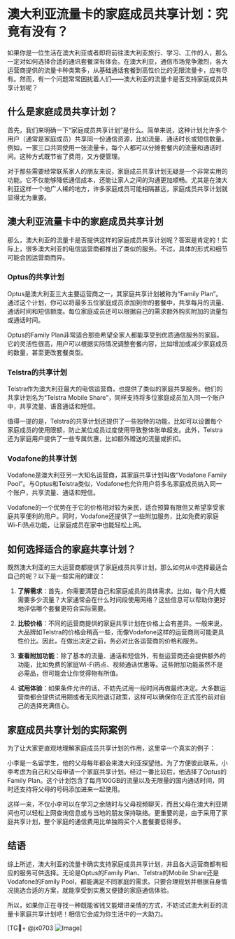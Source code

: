 # 澳大利亚流量卡的家庭成员共享计划：究竟有没有？

如果你是一位生活在澳大利亚或者即将前往澳大利亚旅行、学习、工作的人，那么一定对如何选择合适的通讯套餐深有体会。在澳大利亚，通信市场竞争激烈，各大运营商提供的流量卡种类繁多，从基础通话套餐到高性价比的无限流量卡，应有尽有。然而，有一个问题常常困扰着人们——澳大利亚的流量卡是否支持家庭成员共享计划呢？

## 什么是家庭成员共享计划？

首先，我们来明确一下“家庭成员共享计划”是什么。简单来说，这种计划允许多个用户（通常是家庭成员）共享同一份通信资源，比如流量、通话时长或短信数量。例如，一家三口共同使用一张流量卡，每个人都可以分摊套餐内的流量和通话时间。这种方式既节省了费用，又方便管理。

对于那些需要经常联系家人的朋友来说，家庭成员共享计划无疑是一个非常实用的功能。它不仅能够降低通信成本，还能让家人之间的沟通更加顺畅。尤其是在澳大利亚这样一个地广人稀的地方，许多家庭成员可能相隔甚远，家庭成员共享计划就显得尤为重要。

## 澳大利亚流量卡中的家庭成员共享计划

那么，澳大利亚的流量卡是否提供这样的家庭成员共享计划呢？答案是肯定的！实际上，很多澳大利亚的电信运营商都推出了类似的服务。不过，具体的形式和细节可能会因运营商而异。

### Optus的共享计划

Optus是澳大利亚三大主要运营商之一，其家庭共享计划被称为“Family Plan”。通过这个计划，你可以将最多五位家庭成员添加到你的套餐中，共享每月的流量、通话时间和短信额度。每位家庭成员还可以根据自己的需求额外购买附加的流量包或通话时间。

Optus的Family Plan非常适合那些希望全家人都能享受到优质通信服务的家庭。它的灵活性很高，用户可以根据实际情况调整套餐内容，比如增加或减少家庭成员的数量，甚至更改套餐类型。

### Telstra的共享计划

Telstra作为澳大利亚最大的电信运营商，也提供了类似的家庭共享服务。他们的共享计划名为“Telstra Mobile Share”，同样支持将多位家庭成员加入同一个账户中，共享流量、语音通话和短信。

值得一提的是，Telstra的共享计划还提供了一些独特的功能，比如可以设置每个家庭成员的使用限额，防止某位成员过度使用导致整体账单超支。此外，Telstra还为家庭用户提供了一些专属优惠，比如额外赠送的流量或折扣。

### Vodafone的共享计划

Vodafone是澳大利亚另一大知名运营商，其家庭共享计划叫做“Vodafone Family Pool”。与Optus和Telstra类似，Vodafone也允许用户将多名家庭成员纳入同一个账户，共享流量、通话和短信。

Vodafone的一个优势在于它的价格相对较为亲民，适合预算有限但又希望享受家庭共享便利的用户。同时，Vodafone还提供了一些附加服务，比如免费的家庭Wi-Fi热点功能，让家庭成员在家中也能轻松上网。

## 如何选择适合的家庭共享计划？

既然澳大利亚的三大运营商都提供了家庭成员共享计划，那么如何从中选择最适合自己的呢？以下是一些实用的建议：

1. **了解需求**：首先，你需要清楚自己和家庭成员的具体需求。比如，每个月大概需要多少流量？大家通常会在什么时间段使用网络？这些信息可以帮助你更好地评估哪个套餐更符合实际需要。

2. **比较价格**：不同的运营商提供的家庭共享计划在价格上会有差异。一般来说，大品牌如Telstra的价格会稍高一些，而像Vodafone这样的运营商则可能更具性价比。因此，在做出决定之前，务必对比各运营商的价格和服务。

3. **查看附加功能**：除了基本的流量、通话和短信外，有些运营商还会提供额外的功能，比如免费的家庭Wi-Fi热点、视频通话优惠等。这些附加功能虽然不是必需品，但可能会让你觉得物有所值。

4. **试用体验**：如果条件允许的话，不妨先试用一段时间再做最终决定。大多数运营商都会提供试用期或者无风险退订政策，这样可以确保你在正式签约前对自己的选择充满信心。

## 家庭成员共享计划的实际案例

为了让大家更直观地理解家庭成员共享计划的作用，这里举一个真实的例子：

小李是一名留学生，他的父母每年都会来澳大利亚探望他。为了方便彼此联系，小李考虑为自己和父母申请一个家庭共享计划。经过一番比较后，他选择了Optus的Family Plan。这个计划包含了每月100GB的流量以及无限量的国内通话时间，同时还支持将父母的号码添加进来一起使用。

这样一来，不仅小李可以在学习之余随时与父母视频聊天，而且父母在澳大利亚期间也可以轻松上网查询信息或与当地的朋友保持联络。更重要的是，由于采用了家庭共享计划，整个家庭的通信费用比单独购买个人套餐要低得多。

## 结语

综上所述，澳大利亚的流量卡确实支持家庭成员共享计划，并且各大运营商都有相应的服务可供选择。无论是Optus的Family Plan、Telstra的Mobile Share还是Vodafone的Family Pool，都能满足不同家庭的需求。只要合理规划并根据自身情况挑选合适的方案，就能享受到实惠又便捷的家庭通信体验。

所以，如果你正在寻找一种既能省钱又能增进亲情的方式，不妨试试澳大利亚的流量卡家庭共享计划吧！相信它会成为你生活中的一大助力。

[TG💪+ @jx0703 ![Image](https://github.com/user-attachments/assets/dbca1d08-cadb-493c-b0ec-ad6f7a83f270)]